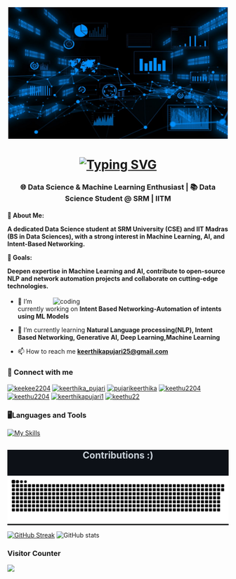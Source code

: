 <div align="center">
    <img src="Github Image.jpg" alt="MasterHead" width="500" height="300">
</div>

<h1 align="center">
<a href="https://git.io/typing-svg"><img src="https://readme-typing-svg.demolab.com?font=Righteous&size=35&duration=4000&pause=1000&color=FFFFFF&center=true&vCenter=true&random=true&width=500&height=70&lines=Hey,+there+👋+;I'm+Keerthika+Pujari+!!" alt="Typing SVG" /></a>
</h1>
<h3 align="center">🌐 Data Science & Machine Learning Enthusiast | 📚 Data Science Student @ SRM | IITM </h3>

<h4 allign='left'>

🌟 About Me:

A dedicated Data Science student at SRM University (CSE) and IIT Madras (BS in Data Sciences), with a strong interest in Machine Learning, AI, and Intent-Based Networking.

🎯 Goals:

Deepen expertise in Machine Learning and AI, contribute to open-source NLP and network automation projects and collaborate on cutting-edge technologies.
</h4>

<img align ='right' alt='coding' width='400' src ="https://gifdb.com/images/high/cute-anime-kitten-typing-cat-bwqjywmrsxcjv5o3.gif">


- 🔭 I’m currently working on **Intent Based Networking-Automation of intents using ML Models**

- 🌱 I’m currently learning **Natural Language processing(NLP), Intent Based Networking, Generative AI, Deep Learning,Machine Learning**

- 📫 How to reach me **keerthikapujari25@gmail.com**

<h3 align="left">📩 Connect with me </h3>
<p align="left">
<a href="https://twitter.com/keekee2204" target="blank"><img align="center" src="https://raw.githubusercontent.com/rahuldkjain/github-profile-readme-generator/master/src/images/icons/Social/twitter.svg" alt="keekee2204" height="30" width="40" /></a>
<a href="https://www.linkedin.com/in/keerthika-pujari-404bb424b/" target="blank"><img align="center" src="https://raw.githubusercontent.com/rahuldkjain/github-profile-readme-generator/master/src/images/icons/Social/linked-in-alt.svg" alt="keerthika_pujari" height="30" width="40" /></a>
<a href="https://kaggle.com/pujarikeerthika" target="blank"><img align="center" src="https://raw.githubusercontent.com/rahuldkjain/github-profile-readme-generator/master/src/images/icons/Social/kaggle.svg" alt="pujarikeerthika" height="30" width="40" /></a>
<a href="https://instagram.com/keethu2204" target="blank"><img align="center" src="https://raw.githubusercontent.com/rahuldkjain/github-profile-readme-generator/master/src/images/icons/Social/instagram.svg" alt="keethu2204" height="30" width="40" /></a>
<a href="https://www.codechef.com/users/keethu2204" target="blank"><img align="center" src="https://cdn.jsdelivr.net/npm/simple-icons@3.1.0/icons/codechef.svg" alt="keethu2204" height="30" width="40" /></a>
<a href="https://www.hackerrank.com/keerthikapujari1" target="blank"><img align="center" src="https://raw.githubusercontent.com/rahuldkjain/github-profile-readme-generator/master/src/images/icons/Social/hackerrank.svg" alt="keerthikapujari1" height="30" width="40" /></a>
<a href="https://www.leetcode.com/keethu22" target="blank"><img align="center" src="https://raw.githubusercontent.com/rahuldkjain/github-profile-readme-generator/master/src/images/icons/Social/leet-code.svg" alt="keethu22" height="30" width="40" /></a>
</p>

<h3 align="left">🖥️Languages and Tools</h3>

[![My Skills](https://skillicons.dev/icons?i=anaconda,autocad,c,cpp,django,figma,flask,gcp,github,html,java,js,kubernetes,mysql,pycharm,pytorch,py,sklearn,tensorflow,vscode&perline=12)](https://skillicons.dev)



<div align="center" style="background-color: #0d1117; color: #c9d1d9;">
  <h2> Contributions :) </h2>
  <br>
<picture>
  <source media="(prefers-color-scheme: dark)" srcset="https://raw.githubusercontent.com/keethu12345/keethu12345/output/github-contribution-grid-snake-dark.svg" />
  <source media="(prefers-color-scheme: light)" srcset="https://raw.githubusercontent.com/keethu12345/keethu12345/output/github-contribution-grid-snake.svg" />
  <img alt="snake eating my contributions" src="https://raw.githubusercontent.com/keethu12345/keethu12345/output/github-contribution-grid-snake.svg" />
</picture>

  <br/>
  
</div>




[![GitHub Streak](https://streak-stats.demolab.com/?keethu12345=DenverCoder1)](https://git.io/streak-stats)
![GitHub stats](https://github-readme-stats.vercel.app/api?username=keethu12345&show_icons=true&theme=radical)
<h3 align="left">Visitor Counter </h3>
<p align="left"> 
  <img src="https://profile-counter.glitch.me/keethu12345/count.svg" />
</p>








